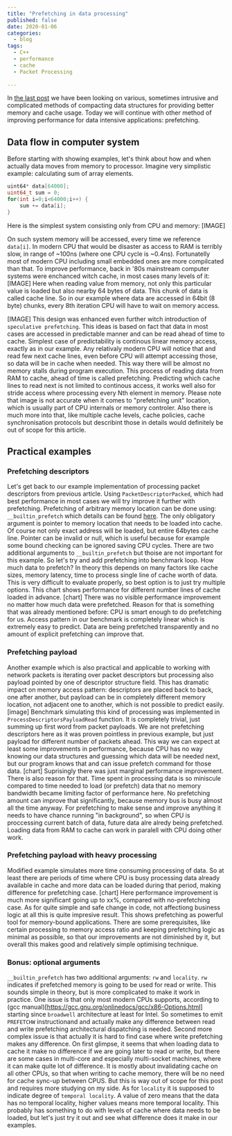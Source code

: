 ```yaml
---
title: "Prefetching in data processing"
published: false
date: 2020-01-06
categories:
  - blog
tags:
  - C++
  - performance
  - cache
  - Packet Processing
  
---
```


In [the last post](/blog/shrinking-structure-part2) we have been looking on various, sometimes intrusive and complicated methods of compacting data structures for providing better memory and cache usage. Today we will continue with other method of improving performance for data intensive applications: prefetching.

## Data flow in computer system
Before starting with showing examples, let's think about how and when actually data moves from memory to processor. Imagine very simplistic example: calculating sum of array elements.
```cpp
uint64* data[64000];
uint64_t sum = 0;
for(int i=0;i<64000;i++) {
    sum += data[i];
}
```

Here is the simplest system consisting only from CPU and memory:
[IMAGE]

On such system memory will be accessed, every time we reference `data[i]`.  In modern CPU that would be disaster as access to RAM is terribly slow, in range of ~100ns (where one CPU cycle is ~0.4ns). Fortunatelly most of modern CPU including small embedded ones are more compilcated than that.
To improve performance, back in '80s mainstream computer systems were enchanced witch cache, in most cases many levels of it:
[IMAGE]
Here when reading value from memory, not only this particular value is loaded but also nearby 64 bytes of data. This chunk of data is called cache line. So in our example where data are accessed in 64bit (8 byte) chunks, every 8th iteration CPU will have to wait on memory access.

[IMAGE]
This design was enhanced even further witch introduction of `speculative prefetching`. This ideas is based on fact that data in most cases are accessed in predictable manner and can be read ahead of time to cache. Simplest case of predictability is continous linear memory access, exactly as in our example. Any relativaly modern CPU will notice that and read few next cache lines, even before CPU will attempt accessing those, so data will be in cache when needed. This way there will be almost no memory stalls during program execution. This process of reading data from RAM to cache, ahead of time is called prefetching. Predicting which cache lines to read next is not limited to continous access, it works well also for stride access where processing every Nth element in memory. Please note that image is not accurate when it comes to "prefetching unit" location, which is usually part of CPU internals or memory controler. Also there is much more into that, like multiple cache levels, cache policies, cache synchronisation protocols but describint those in details would definitely be out of scope for this article.

## Practical examples
### Prefetching descriptors
Let's get back to our example implementation of processing packet descriptors from previous article. Using `PacketDescriptorPacked`, which had best performance in most cases we will try improve it further with prefetching. Prefetching of arbitrary memory location can be done using: `__builtin_prefetch` which details can be found [here](https://gcc.gnu.org/onlinedocs/gcc/Other-Builtins.html). The only obligatory argument is pointer to memory location that needs to be loaded into cache. Of course not only exact address will be loaded, but entire 64bytes cache line. Pointer can be invalid or null, which is useful because for example some bound checking can be ignored saving CPU cycles. There are two additional arguments to `__builtin_prefetch` but thoise are not important for this example. 
So let's try and add prefetching into benchmark loop. How much data to prefetch? In theory this depends on many factors like cache sizes, memory latency, time to process single line of cache worth of data. This is very difficult to evaluate properly, so best option is to just try multiple options. This chart shows performance for different number lines of cache loaded in advance. 
[chart]
There was no visible performance improvement no matter how much data were prefetched. Reason for that is something that was already mentioned before: CPU is smart enough to do prefetching for us. Access pattern in our benchmark is completely linear which is extremely easy to predict. Data are being prefetched transparently and no amount of explicit prefetching can improve that.

### Prefetching payload
Another example which is also practical and applicable to working with network packets is iterating over packet descriptors but processing also payload pointed by one of descriptor structure field. This has dramatic impact on memory access pattern: descriptors are placed back to back, one after another, but payload can be in completely different memory location, not adjacent one to another, which is not possible to predict easily.
[image]
Benchmark simulating this kind of processing was implemented in `ProcessDescriptorsPayloadRead` function. It is completely trivial, just summing up first word from packet payloads. We are not prefetching descriptors here as it was proven pointless in previous example, but just payload for different number of packets ahead. This way we can expect at least some improvements in performance, because CPU has no way knowing our data structures and guessing which data will be needed next, but our program knows that and can issue prefetch command for those data.
[chart]
Suprisingly there was just marginal performance improvement. There is also reason for that. Time spent in processing data is so miniscule compared to time needed to load (or prefetch) data that no memory bandwidth became limiting factor of performance here. No prefetching amount can improve that significantly, because memory bus is busy almost all the time anyway. For prefetching to make sense and improve anything it needs to have chance running "in background", so when CPU is proccessing current batch of data, future data alre alredy being prefetched. Loading data from RAM to cache can work in paralell with CPU doing other work.

### Prefetching payload with heavy processing
Modified example simulates more time consuming processing of data. So at least there are periods of time where CPU is busy processing data already available in cache and more data can be loaded during that period, making difference for prefetching case.
[chart]
Here performance improvement is much more significant going up to xx%, compared with no-prefetching case. As for quite simple and safe change in code, not affectiong business logic at all this is quite impresive result. This shows prefetching as powerful tool for memory-bound applications. There are some prerequisites, like certain processing to memory access ratio and keeping prefetching logic as minimal as possible, so that our improvements are not diminished by it, but overall this makes good and relatively simple optimising technique.

### Bonus: optional arguments
`__builtin_prefetch` has two additional arguments: `rw` and `locality`. 
`rw` indicates if prefetched memory is going to be used for read or write. This sounds simple in theory, but is more complicated to make it work in practice. One issue is that only most modern CPUs supports, according to (gcc manual)[https://gcc.gnu.org/onlinedocs/gcc/x86-Options.html] starting since `broadwell` architecture at least for Intel. So sometimes to emit `PREFETCHW` instructionand and actually make any difference between read and write prefetching architectural dispatching is needed. Second more complex issue is that actually it is hard to find case where write prefetching makes any difference. On first glimpse, it seems that when loading data to cache it make no difference if we are going later to read or write, but there are some cases in multi-core and especially multi-socket machines, where it can make quite lot of difference. It is mostly about invalidating cache on all other CPUs, so that when writing to cache memory, there will be no need for cache sync-up between CPUS. But this is way out of scope for this post and requires more studying on my side.
As for `locality` it is supposed to indicate degree of `temporal locality`. A value of zero means that the data has no temporal locality, higher values means more temporal locality. This probably has something to do with levels of cache where data needs to be loaded, but let's just try it out and see what difference does it make in our examples.

